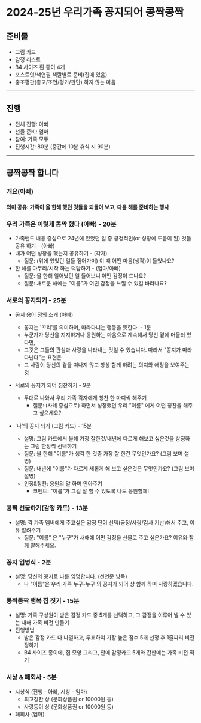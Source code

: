 # 2024-25년 우리가족 꽁지되어 콩짝콩짝

## 준비물
* 그림 카드 
* 감정 리스트
* B4 사이즈 흰 종이 4개
* 포스트잇/색연필 색깔별로 준비(집에 있음)
* 충조평판(총고/조언/평가/판단) 하지 않는 마음
----

## 진행
* 전체 진행: 아빠
* 선물 준비: 엄마
* 참여: 가족 모두
* 진행시간: 80분 (중간에 10분 휴식 시 90분)

----

## 콩짝콩짝 합니다 
### 개요(아빠) 
#### 의미 공유: 가족이 올 한해 했던 것들을 되돌아 보고, 다음 해를 준비하는 행사

### 우리 가족은 이렇게 콩짝 했다 (아빠) -  20분
  * 가족밴드 내용 중심으로 24년에 있었던 일 중 긍정적인(or 성장에 도움이 된) 것들 공유 하기 - (아빠)
  * 내가 어떤 성장을 했는지 공유하기 - (각자)
    * 질문: (위에 있었던 일들 짚어가며) 이 때 어떤 마음(생각)이 들었나요?
  * 한 해를 마무리/시작 하는 덕담하기 - (엄마/아빠)
    * 질문: 올 한해 일어났던 일 들어보니 어떤 감정이 드나요?
    * 질문: 새로운 해에는 "이름"가 어떤 감정을 느낄 수 있길 바라나요?

### 서로의 꽁지되기  - 25분
* 꽁지 용어 정의 소개 (아빠) 
  * 꽁지는 '꼬리'를 의미하며, 따라다니는 행동을 뜻한다. - 1분
  * 누군가가 당신을 지지하거나 응원하는 마음으로 계속해서 당신 곁에 머물러 있다면, 
  * 그것은 그들의 관심과 사랑을 나타내는 것일 수 있습니다. 따라서 "꽁지가 따라다닌다"는 표현은 
  * 그 사람이 당신의 곁을 떠나지 않고 항상 함께 하려는 의지와 애정을 보여주는 것

* 서로의 꽁지가 되어 칭찬하기 - 9분
  * 무대로 나와서 우리 가족 각자에게 칭찬 한 마디씩 해주기 
    * 질문: (사례 중심으로) 하면서 성장했던 우리 "이름" 에게 어떤 칭찬을 해주고 싶으세요?

* '나'의 꽁지 되기 (그림 카드) - 15분
  * 설명: 그림 카드에서 올해 가장 잘한것/내년에 다르게 해보고 싶은것을 상징하는 그림 한장씩 선택하기
  * 질문: 올 한해 "이름"가 생각 한 것중 가장 잘 한건 무엇인가요? (그림 보며 설명)
  * 질문: 내년에 "이름"가 다르게 새롭게 해 보고 싶은것은 무엇인가요? (그림 보며 설명)
  * 인정&칭찬: 응원의 말 하며 안아주기
    * 코멘트: "이름"가 그걸 잘 할 수 있도록 나도 응원할께! 

### 콩짝 선물하기(감정 카드) - 13분
* 설명: 각 가족 멤버에게 주고싶은 감정 단어 선택(긍정/사랑/감사 기반)해서 주고, 이유 알려주기
  * 질문: "이름" 은 "누구"가 새해에 어떤 감정을 선물로 주고 싶은가요? 이유와 함께 말해주세요.

### 꽁지 임명식 - 2분
* 설명: 당신의 꽁지로 나를 임명합니다. (선언문 낭독)
  * 나 "이름"은 우리 가족 누구-누구 의 꽁지가 되어 상 함께 하며 사랑하겠습니다.

### 콩짝콩짝 행복 집 짓기 - 15분
* 설명: 가족 구성원이 받은 감정 카드 중 5개를 선택하고, 그 감정을 이루어 낼 수 있는 새해 가족 비전 만들기
* 진행방법 
  * 받은 감정 카드 다 나열하고, 투표하여 가장 높은 점수 5개 선정 후 1줄짜리 비전 정하기
  * B4 사이즈 종이에, 집 모양 그리고, 안에 감정카드 5개와 간판에는 가족 비전 적기

### 시상 & 폐회사  - 5분
* 시상식 (진행 - 아빠, 시상 - 엄마)
  * 최고칭찬 상 (문화상품권 or 10000원 등)
  * 사랑둥이 상 (문화상품권 or 10000원 등)
* 폐회사 (엄마)
 
